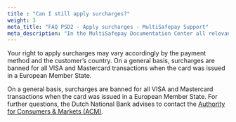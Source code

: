 ```yaml
---
title : "Can I still apply surcharges?"
weight: 3
meta_title: "FAQ PSD2 - Apply surcharges - MultiSafepay Support"
meta_description: "In the MultiSafepay Documentation Center all relevant information regarding our Plugins and API. As well as Support pages for Payment Method, Tools and General Questions. You can also find the contact details of our Support Team and Integration Team."
---
```


Your right to apply surcharges may vary accordingly by the payment method and the customer’s country. On a general basis, surcharges are banned for all VISA and Mastercard transactions when the card was issued in a European Member State.

On a general basis, surcharges are banned for all VISA and Mastercard transactions when the card was issued in a European Member State.
For further questions, the Dutch National Bank advises to contact the [Authority for Consumers & Markets (ACM)](https://www.acm.nl).
